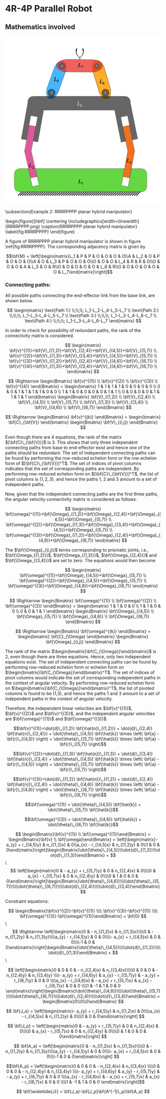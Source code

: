 # 4R-4P Parallel Robot

## Mathematics involved

<p align="center">
    <img src="./RRRRPPPP.png" alt="4R-4P planar parallel manipulator" width="500px">
</p>



\subsection{Example 2: RRRRPPPP planar hybrid manipulator}

\begin{figure}[hbt!]
  \centering
  \includegraphics[width=\linewidth]{RRRRPPPP.png}
  \caption{RRRRPPPP planar hybrid manipulator}
  \label{fig:RRRRPPPP}
\end{figure}

A figure of RRRRPPPP planar hybrid manipulator is shown in figure \ref{fig:RRRRPPPP}. The corresponding adjacency matrix is given by








$$\bf{M} = \left[\begin{matrix}L_1 & P & P & O & O & O & O\\A & L_2 & O & P & O & O & O\\A & O & L_3 & P & O & O & O\\O & O & O & L_4 & R & R & O\\O & O & O & A & L_5 & O & R\\O & O & O & O & O & L_6 & R\\O & O & O & O & O & O & L_7\end{matrix}\right]$$

### Connecting paths:

All possible paths connecting the end-effector link from the base link, are shown below.

$$
\begin{matrix}
    \text{Path 1:} \\;\\;\\; L_1-L_2-L_4-L_5-L_7 \\ 
    \text{Path 2:} \\;\\;\\; L_1-L_3-L_4-L_5-L_7 \\ 
    \text{Path 3:} \\;\\;\\; L_1-L_2-L_4-L_6-L_7 \\
    \text{Path 4:} \\;\\;\\; L_1-L_3-L_4-L_6-L_7
\end{matrix}
$$

In order to check for possibility of redundant paths, the rank of the connectivity matrix is considered.

$$
\begin{matrix}
    \bf{v}^{(1)}=\bf{V}_{(1,2)}+\bf{V}_{(2,4)}+\bf{V}_{(4,5)}+\bf{V}_{(5,7)} \\ 
    \bf{v}^{(2)}=\bf{V}_{(1,3)}+\bf{V}_{(3,4)}+\bf{V}_{(4,5)}+\bf{V}_{(5,7)} \\ 
    \bf{v}^{(3)}=\bf{V}_{(1,2)}+\bf{V}_{(2,4)}+\bf{V}_{(4,6)}+\bf{V}_{(6,7)} \\ 
    \bf{v}^{(4)}=\bf{V}_{(1,3)}+\bf{V}_{(3,4)}+\bf{V}_{(4,6)}+\bf{V}_{(6,7)} \\ 
\end{matrix}
$$

$$
\Rightarrow \begin{Bmatrix}
    \bf{v}^{(1)} \\
    \bf{v}^{(2)} \\
    \bf{v}^{(3)} \\
    \bf{v}^{(4)}
\end{Bmatrix} = 
\begin{bmatrix}
    1 & 1 & 1 & 1 & 0 & 0 & 0 & 0 \\
    0 & 0 & 1 & 1 & 1 & 1 & 0 & 0 \\
    1 & 1 & 0 & 0 & 0 & 0 & 1 & 1 \\
    0 & 0 & 0 & 0 & 1 & 1 & 1 & 1
\end{bmatrix}
\begin{Bmatrix}
    \bf{V}_{(1,2)} \\
    \bf{V}_{(2,4)} \\
    \bf{V}_{(4,5)} \\
    \bf{V}_{(5,7)} \\
    \bf{V}_{(1,3)} \\
    \bf{V}_{(3,4)} \\
    \bf{V}_{(4,6)} \\
    \bf{V}_{(6,7)}
\end{Bmatrix}
$$

$$
\Rightarrow \begin{Bmatrix}
    \bf{v}^{(k)}
\end{Bmatrix} = 
\begin{bmatrix}
    \bf{C}_{\bf{V}}
\end{bmatrix}
\begin{Bmatrix}
    \bf{V}_{(i,j)}
\end{Bmatrix}
$$

Even though there are 4 equations, the rank of the matrix $[\bf{C}\_{\bf{V}}]$ is 3. This shows that only three independent connecting paths from base to end-effector exist and hence one of the paths should be redundant. The set of independent connecting paths can be found by performing the row-reduced echelon form or the row echelon form of $[\bf{C}\_{\bf{V}}]^T$. The set of indices of pivot columns indicates that the set of corresponding paths are independent. By performing row-reduced echelon form on $[\bf{C}\_{\bf{V}}]^T$, the list of pivot columns is $(1,2,3)$, and hence the paths 1, 2 and 3 amount to a set of independent paths.



Now, given that the independent connecting paths are the first three paths, the angular velocity connectivity matrix is considered as follows.

$$
\begin{matrix}
    \bf{\omega}^{(1)}=\bf{\Omega}_{(1,2)}+\bf{\Omega}_{(2,4)}+\bf{\Omega}_{(4,5)}+\bf{\Omega}_{(5,7)} \\ 
    \bf{\omega}^{(2)}=\bf{\Omega}_{(1,3)}+\bf{\Omega}_{(3,4)}+\bf{\Omega}_{(4,5)}+\bf{\Omega}_{(5,7)} \\ 
    \bf{\omega}^{(3)}=\bf{\Omega}_{(1,2)}+\bf{\Omega}_{(2,4)}+\bf{\Omega}_{(4,6)}+\bf{\Omega}_{(6,7)} 
\end{matrix}
$$

The $\bf{\Omega}_{(i,j)}$ terms corresponding to prismatic joints, i.e., $\bf{\Omega_{(1,2)}}$, $\bf{\Omega_{(1,3)}}$, $\bf{\Omega_{(2,4)}}$ and $\bf{\Omega_{(3,4)}}$ are set to zero. The equations would then become

$$
\begin{matrix}
    \bf{\omega}^{(1)}=\bf{\Omega}_{(4,5)}+\bf{\Omega}_{(5,7)} \\ 
    \bf{\omega}^{(2)}=\bf{\Omega}_{(4,5)}+\bf{\Omega}_{(5,7)} \\ 
    \bf{\omega}^{(3)}=\bf{\Omega}_{(4,6)}+\bf{\Omega}_{(6,7)} 
\end{matrix}
$$

$$
\Rightarrow \begin{Bmatrix}
    \bf{\omega}^{(1)} \\
    \bf{\omega}^{(2)} \\
    \bf{\omega}^{(3)} 
\end{Bmatrix} = 
\begin{bmatrix}
    1 & 1 & 0 & 0 \\
    1 & 1 & 0 & 0 \\
    0 & 0 & 1 & 1
\end{bmatrix}
\begin{Bmatrix}
    \bf{\Omega}_{(4,5)} \\
    \bf{\Omega}_{(5,7)} \\
    \bf{\Omega}_{(4,6)} \\
    \bf{\Omega}_{(6,7)}
\end{Bmatrix}
$$

$$
\Rightarrow \begin{Bmatrix}
    \bf{\omega}^{(k)}
\end{Bmatrix} = 
\begin{bmatrix}
    \bf{C}_{\Omega}
\end{bmatrix}
\begin{Bmatrix}
    \bf{\Omega}_{(i,j)}
\end{Bmatrix}
$$

The rank of the matrix $\begin{bmatrix}\bf{C_{\Omega}}\end{bmatrix}$ is 2, even though there are three equations. Hence, only two independent equations exist. The set of independent connecting paths can be found by performing row-reduced echelon form or echelon form on $\begin{bmatrix}\bf{C_{\Omega}}\end{bmatrix}^T$. The set of indices of pivot columns would indicate the set of corresponding independent paths in the context of angular velocity. By performing row-reduced echelon form on $\begin{bmatrix}\bf{C_{\Omega}}\end{bmatrix}^T$, the list of pivoted columns is found to be (1,3), and hence the paths 1 and 3 amount to a set of independent paths in the context of angular velocity.



Therefore, the independent linear velocities are $\bf{v}^{(1)}$, $\bf{v}^{(2)}$ and $\bf{v}^{(3)}$, and the independent angular velocities are $\bf{\omega}^{(1)}$ and $\bf{\omega}^{(3)}$.

$$\bf{v}^{(1)}=\dot{d}\_{(1,2)} \bf{\hat{n}\_{(1,2)}} + \dot{d}\_{(2,4)} \bf{\hat{n}\_{(2,4)}} + \dot{\theta}\_{(4,5)} \bf{\hat{k}} \times \left( \bf{a} - \bf{r}\_{(4,5)} \right) + \dot{\theta}\_{(5,7)} \bf{\hat{k}} \times \left( \bf{a} - \bf{r}\_{(5,7)} \right)$$

$$\bf{v}^{(2)}=\dot{d}\_{(1,3)} \bf{\hat{n}}\_{(1,3)} + \dot{d}\_{(3,4)} \bf{\hat{n}}\_{(3,4)} + \dot{\theta}\_{(4,5)} \bf{\hat{k}} \times \left( \bf{a} - \bf{r}\_{(4,5)} \right) + \dot{\theta}\_{(5,7)} \bf{\hat{k}} \times \left( \bf{a} - \bf{r}\_{(5,7)} \right)$$

$$\bf{v}^{(3)}=\dot{d}\_{(1,2)} \bf{\hat{n}}\_{(1,2)} + \dot{d}\_{(2,4)} \bf{\hat{n}}\_{(2,4)} + \dot{\theta}\_{(4,6)} \bf{\hat{k}} \times \left( \bf{a} - \bf{r}\_{(4,6)} \right) + \dot{\theta}\_{(6,7)} \bf{\hat{k}} \times \left( \bf{a} - \bf{r}\_{(6,7)} \right)$$

$$\bf{\omega}^{(1)} = \dot{\theta}\_{(4,5)} \bf{\hat{k}} + \dot{\theta}\_{(5,7)} \bf{\hat{k}}$$

$$\bf{\omega}^{(3)} = \dot{\theta}\_{(4,6)} \bf{\hat{k}} + \dot{\theta}\_{(6,7)} \bf{\hat{k}}$$

$$
\begin{Bmatrix}\bf{v}^{(1)} \\ \bf{\omega}^{(1)}\end{Bmatrix} = \begin{Bmatrix}\bf{v} \\ \bf{\omega}\end{Bmatrix} = \left[\begin{matrix}- a_{y} + r_{(4,5)y} & n_{(1,2)x} & 0\\a_{x} - r_{(4,5)x} & n_{(1,2)y} & 0\\1 & 0 & 0\end{matrix}\right]\begin{Bmatrix}\dot{\theta}\_{(4,5)}\\\dot{d}\_{(1,2)}\\\dot{d}\_{(1,3)}\end{Bmatrix} + 
$$
\\
$$
\left[\begin{matrix}0 & - a_{y} + r_{(5,7)y} & 0 & n_{(2,4)x} & 0\\\\0 & a_{x} - r_{(5,7)x} & 0 & n_{(2,4)y} & 0\\\\0 & 1 & 0 & 0 & 0\end{matrix}\right]\begin{Bmatrix}\dot{\theta}\_{(4,6)}\\\\\dot{\theta}\_{(5,7)}\\\\\dot{\theta}\_{(6,7)}\\\\\dot{d}\_{(2,4)}\\\\\dot{d}\_{(3,4)}\end{Bmatrix}
$$

Constraint equations:

$$
\begin{Bmatrix}\bf{v}^{(2)}-\bf{v}^{(1)} \\\\ \bf{v}^{(3)}-\bf{v}^{(1)} \\\\ \bf{\omega}^{(3)}-\bf{\omega}^{(1)}\end{Bmatrix} = \bf{0}
$$
\\
$$
\Rightarrow \left[\begin{matrix}0 & - n_{(1,2)x} & n_{(1,3)x}\\\\0 & - n_{(1,2)y} & n_{(1,3)y}\\\\a_{y} - r_{(4,5)y} & 0 & 0\\\\- a_{x} + r_{(4,5)x} & 0 & 0\\\\-1 & 0 & 0\end{matrix}\right]\begin{Bmatrix}\dot{\theta}\_{(4,5)}\\\\\dot{d}\_{(1,2)}\\\\\dot{d}\_{(1,3)}\end{Bmatrix} + 
$$
\\

$$
\left[\begin{matrix}0 & 0 & 0 & - n_{(2,4)x} & n_{(3,4)x}\\\\0 & 0 & 0 & - n_{(2,4)y} & n_{(3,4)y} \\\\- a_{y} + r_{(4,6)y} & a_{y} - r_{(5,7)y} & - a_{y} + r_{(6,7)y} & 0 & 0 \\\\a_{x} - r_{(4,6)x} & - a_{x} + r_{(5,7)x} & a_{x} - r_{(6,7)x} & 0 & 0 \\\\1 & -1 & 1 & 0 & 0 \end{matrix}\right]\begin{Bmatrix}\dot{\theta}\_{(4,6)}\\\\\dot{\theta}\_{(5,7)}\\\\\dot{\theta}\_{(6,7)}\\\\\dot{d}\_{(2,4)}\\\\\dot{d}\_{(3,4)}\end{Bmatrix} = \begin{Bmatrix}0\\0\\0\end{Bmatrix}
$$

$$
\bf{J_a} = \left[\begin{matrix}- a_{y} + r_{(4,5)y} & n_{(1,2)x} & 0\\\\a_{x} - r_{(4,5)x} & n_{(1,2)y} & 0\\\\1 & 0 & 0\end{matrix}\right]
$$


$$
\bf{J_p} = \left[\begin{matrix}0 & - a_{y} + r_{(5,7)y} & 0 & n_{(2,4)x} & 0\\\\0 & a_{x} - r_{(5,7)x} & 0 & n_{(2,4)y} & 0\\\\0 & 1 & 0 & 0 & 0\end{matrix}\right]
$$

$$
\bf{A_a} = \left[\begin{matrix}0 & - n_{(1,2)x} & n_{(1,3)x}\\\\0 & - n_{(1,2)y} & n_{(1,3)y}\\\\a_{y} - r_{(4,5)y} & 0 & 0\\\\- a_{x} + r_{(4,5)x} & 0 & 0\\\\-1 & 0 & 0\end{matrix}\right]
$$

$$\bf{A_p} = \left[\begin{matrix}0 & 0 & 0 & - n_{(2,4)x} & n_{(3,4)x} \\\\0 & 0 & 0 & - n_{(2,4)y} & n_{(3,4)y} \\\\- a_{y} + r_{(4,6)y} & a_{y} - r_{(5,7)y} & - a_{y} + r_{(6,7)y} & 0 & 0 \\\\a_{x} - r_{(4,6)x} & - a_{x} + r_{(5,7)x} & a_{x} - r_{(6,7)x} & 0 & 0 \\\\1 & -1 & 1 & 0 & 0 \end{matrix}\right]$$

$$
\bf{\widetilde{J}} = \bf{J_a}-\bf{J_p}\bf{A^{-1}\_p}\bf{A_a}
$$

